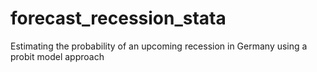 # forecast_recession_stata
Estimating the probability of an upcoming recession in Germany using a probit model approach
